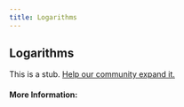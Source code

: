 ```yaml
---
title: Logarithms
---
```


## Logarithms

This is a stub. [Help our community expand it.](https://github.com/freeCodeCamp/guide-articles/tree/master/articles/Math/Functions/Logarithms/index.md)

<!-- The article goes here, in GitHub-flavored Markdown. Feel free to add YouTube videos, images, and CodePen/JSBin embeds  -->

#### More Information:
<!-- Please add any articles you think might be helpful to read before writing the article -->


